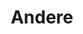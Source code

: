 ---
#description: Some description about oil paintings.
menus: "main"
title: Andere
#type: gallery
weight: 3
sort_by: Date
sort_order: desc
---
